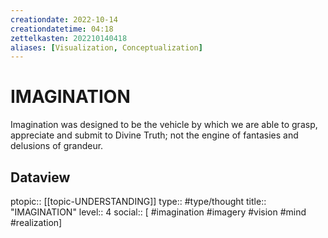 ```yaml
---
creationdate: 2022-10-14
creationdatetime: 04:18
zettelkasten: 202210140418
aliases: [Visualization, Conceptualization]
---
```

# IMAGINATION 
Imagination was designed to be the vehicle by which we are able to grasp, appreciate and submit to Divine Truth; not the engine of fantasies and delusions of grandeur.

## Dataview
ptopic:: [[topic-UNDERSTANDING]]
type:: #type/thought
title:: "IMAGINATION"
level:: 4
social:: [ #imagination #imagery #vision #mind #realization]